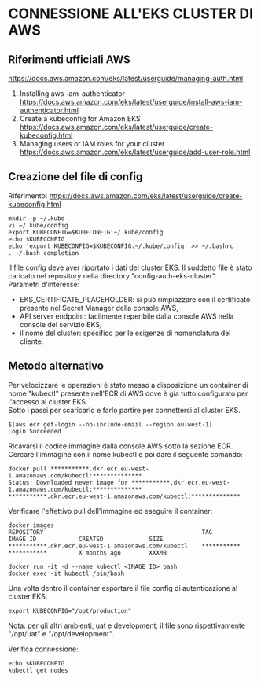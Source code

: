 # CONNESSIONE ALL'EKS CLUSTER DI AWS

## Riferimenti ufficiali AWS

https://docs.aws.amazon.com/eks/latest/userguide/managing-auth.html  
1. Installing aws-iam-authenticator  
     https://docs.aws.amazon.com/eks/latest/userguide/install-aws-iam-authenticator.html  
2. Create a kubeconfig for Amazon EKS  
     https://docs.aws.amazon.com/eks/latest/userguide/create-kubeconfig.html  
3. Managing users or IAM roles for your cluster  
     https://docs.aws.amazon.com/eks/latest/userguide/add-user-role.html  


## Creazione del file di config

Riferimento: https://docs.aws.amazon.com/eks/latest/userguide/create-kubeconfig.html  
```
mkdir -p ~/.kube
vi ~/.kube/config
export KUBECONFIG=$KUBECONFIG:~/.kube/config
echo $KUBECONFIG
echo 'export KUBECONFIG=$KUBECONFIG:~/.kube/config' >> ~/.bashrc
. ~/.bash_completion
```

Il file config deve aver riportato i dati del cluster EKS. Il suddetto file è stato caricato nel repository nella directory "config-auth-eks-cluster".  
Parametri d'interesse:  
- EKS_CERTIFICATE_PLACEHOLDER: si può rimpiazzare con il certificato presente nel Secret Manager della console AWS,  
- API server endpoint: facilmente reperibile dalla console AWS nella console del servizio EKS,  
- il nome del cluster: specifico per le esigenze di nomenclatura del cliente.  


## Metodo alternativo

Per velocizzare le operazioni è stato messo a disposizione un container di nome "kubectl" presente nell'ECR di AWS dove è gia tutto configurato per l'accesso al cluster EKS.  
Sotto i passi per scaricarlo e farlo partire per connettersi al cluster EKS.  
```
$(aws ecr get-login --no-include-email --region eu-west-1)
Login Succeeded
```

Ricavarsi il codice immagine dalla console AWS sotto la sezione ECR. Cercare l'immagine con il nome kubectl e poi dare il seguente comando:  
```
docker pull ***********.dkr.ecr.eu-west-1.amazonaws.com/kubectl:**************
Status: Downloaded newer image for ***********.dkr.ecr.eu-west-1.amazonaws.com/kubectl:**************
***********.dkr.ecr.eu-west-1.amazonaws.com/kubectl:**************
```

Verificare l'effettivo pull dell'immagine ed eseguire il container:
```
docker images
REPOSITORY                                             TAG                 IMAGE ID            CREATED             SIZE
***********.dkr.ecr.eu-west-1.amazonaws.com/kubectl    ***********         ***********         X months ago        XXXMB

docker run -it -d --name kubectl <IMAGE ID> bash
docker exec -it kubectl /bin/bash
```

Una volta dentro il container esportare il file config di autenticazione al cluster EKS:  
```
export KUBECONFIG="/opt/production"
```

Nota: per gli altri ambienti, uat e development, il file sono rispettivamente "/opt/uat" e "/opt/development".  

Verifica connessione:  
```
echo $KUBECONFIG
kubectl get nodes
```
